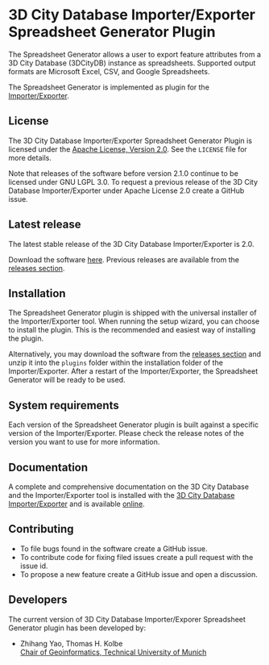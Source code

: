 3D City Database Importer/Exporter Spreadsheet Generator Plugin
===============================================================

The Spreadsheet Generator allows a user to export feature attributes from a 3D City Database (3DCityDB) instance as spreadsheets. Supported output formats are Microsoft Excel, CSV, and Google Spreadsheets. 

The Spreadsheet Generator is implemented as plugin for the [Importer/Exporter](https://github.com/3dcitydb/importer-exporter). 

License
-------
The 3D City Database Importer/Exporter Spreadsheet Generator Plugin is licensed under the [Apache License, Version 2.0](http://www.apache.org/licenses/LICENSE-2.0). See the `LICENSE` file for more details.

Note that releases of the software before version 2.1.0 continue to be licensed under GNU LGPL 3.0. To request a previous release of the 3D City Database Importer/Exporter under Apache License 2.0 create a GitHub issue.

Latest release
--------------
The latest stable release of the 3D City Database Importer/Exporter is 2.0.

Download the software [here](https://github.com/3dcitydb/plugin-spreadsheet-generator/releases/download/v2.0.0/Spreadsheet-Generator-Plugin-v2.0.0.zip). Previous releases are available from the [releases section](https://github.com/3dcitydb/plugin-spreadsheet-generator/releases).

Installation
------------
The Spreadsheet Generator plugin is shipped with the universal installer of the Importer/Exporter tool. When running the setup wizard, you can choose to install the plugin. This is the recommended and easiest way of installing the plugin.

Alternatively, you may download the software from the [releases section](https://github.com/3dcitydb/plugin-spreadsheet-generator/releases) and unzip it into the `plugins` folder within the installation folder of the Importer/Exporter. After a restart of the Importer/Exporter, the Spreadsheet Generator will be ready to be used.

System requirements
-------------------
Each version of the Spreadsheet Generator plugin is built against a specific version of the Importer/Exporter. Please check the release notes of the version you want to use for more information. 

Documentation
-------------
A complete and comprehensive documentation on the 3D City Database and the Importer/Exporter tool is installed with the [3D City Database Importer/Exporter](https://github.com/3dcitydb/importer-exporter) and is available [online](http://www.3dcitydb.org/3dcitydb/documentation/).

Contributing
------------
* To file bugs found in the software create a GitHub issue.
* To contribute code for fixing filed issues create a pull request with the issue id.
* To propose a new feature create a GitHub issue and open a discussion.

Developers
----------

The current version of 3D City Database Importer/Exporer Spreadsheet Generator plugin has been developed by: 

* Zhihang Yao, Thomas H. Kolbe 
<br>[Chair of Geoinformatics, Technical University of Munich](https://www.gis.bgu.tum.de/)
